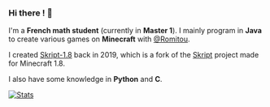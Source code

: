 ### Hi there ! 👋

I'm a **French math student** (currently in **Master 1**).
I mainly program in **Java** to create various games on **Minecraft** with [@Romitou](https://github.com/Romitou).

I created [Skript-1.8](https://github.com/Matocolotoe/Skript-1.8) back in 2019, which is a fork of the [Skript](https://github.com/SkriptLang/Skript) project made for Minecraft 1.8.

I also have some knowledge in **Python** and **C**.

[![Stats](https://github-readme-stats.vercel.app/api?username=Matocolotoe&count_private=true&show_icons=true&theme=tokyonight)](https://github.com/anuraghazra/github-readme-stats)
